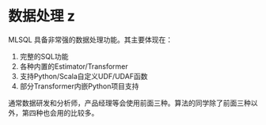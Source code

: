 # 数据处理                                                               z

MLSQL 具备非常强的数据处理功能。其主要体现在：

1. 完整的SQL功能
2. 各种内置的Estimator/Transformer
3. 支持Python/Scala自定义UDF/UDAF函数
4. 部分Transformer内嵌Python项目支持

通常数据研发和分析师，产品经理等会使用前面三种。算法的同学除了前面三种以外，第四种也会用的比较多。